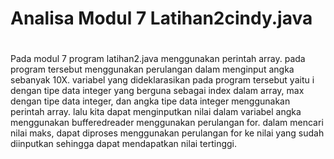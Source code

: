 # Analisa Modul 7 Latihan2cindy.java
#

Pada modul 7 program latihan2.java menggunakan perintah array. pada program tersebut menggunakan perulangan dalam menginput angka sebanyak 10X. variabel yang dideklarasikan pada program tersebut yaitu i dengan tipe data integer yang berguna sebagai index dalam array, max dengan tipe data integer, dan angka tipe data integer menggunakan perintah array. lalu kita dapat menginputkan nilai dalam variabel angka menggunakan bufferedreader menggunakan perulangan for. dalam mencari nilai maks, dapat diproses menggunakan perulangan for ke nilai yang sudah diinputkan sehingga dapat mendapatkan nilai tertinggi.